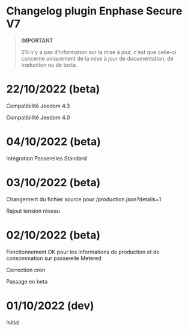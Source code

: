 # Changelog plugin Enphase Secure V7

>**IMPORTANT**
>
>S'il n'y a pas d'information sur la mise à jour, c'est que celle-ci concerne uniquement de la mise à jour de documentation, de traduction ou de texte.

# 22/10/2022 (beta)
Compatibilité Jeedom 4.3

Compatibilité Jeedom 4.0


# 04/10/2022 (beta)
Intégration Passerelles Standard

# 03/10/2022 (beta)
Changement du fichier source pour /production.json?details=1

Rajout tension réseau


# 02/10/2022 (beta)
Fonctionnement OK pour les informations de production et de consommation sur passerelle Metered

Correction cron

Passage en beta

# 01/10/2022 (dev)
Initial
